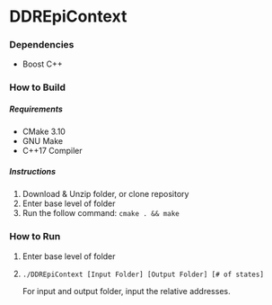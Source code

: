 # DDREpiContext

### Dependencies

- Boost C++

### How to Build

##### Requirements

- CMake 3.10
- GNU Make
- C++17 Compiler

##### Instructions

1. Download & Unzip folder, or clone repository
2. Enter base level of folder
3. Run the follow command: `cmake . && make`

### How to Run

1. Enter base level of folder

2. `./DDREpiContext [Input Folder] [Output Folder] [# of states]` 

   For input and output folder, input the relative addresses.
